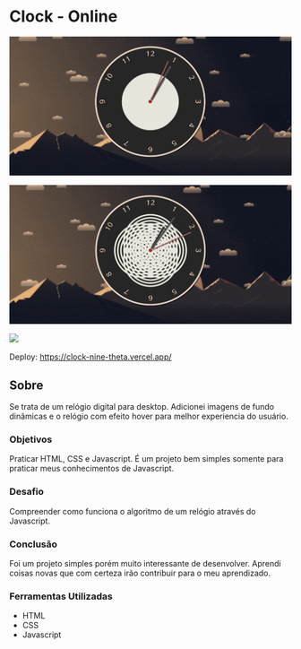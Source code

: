 # Clock - Online

![](.//assets/img/tela1.png)

![](./assets/img/tela2.png)

![](./assets/img/telagif.gif)

Deploy: https://clock-nine-theta.vercel.app/

## Sobre

Se trata de um relógio digital para desktop. Adicionei imagens de fundo dinâmicas e o relógio com efeito hover para melhor experiencia do usuário.
### Objetivos

Praticar HTML, CSS e Javascript. É um projeto bem simples somente para praticar meus conhecimentos de Javascript.

### Desafio

Compreender como funciona o algoritmo de um relógio através do Javascript.

### Conclusão

Foi um projeto simples porém muito interessante de desenvolver. Aprendi coisas novas que com certeza irão contribuir para o meu aprendizado.

### Ferramentas Utilizadas

- HTML
- CSS
- Javascript
